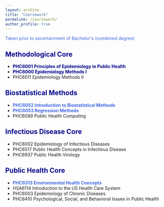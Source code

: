 ```yaml
---
layout: archive
title: "Coursework"
permalink: /coursework/
author_profile: true
---  
```

  
<span style="color:royalblue">Taken prior to ascertainment of Bachelor's (combined degree)</span>   

## <span style="color:darkblue">Methodological Core</span>   
* <span style="color:darkblue"><b>PHC6001 Principles of Epidemiology in Public Health </b></span>  
* <span style="color:darkblue"><b>PHC6000 Epidemiology Methods I </b></span>     
* PHC6011 Epidemiology Methods II       

## <span style="color:darkblue">Biostatistical Methods</span>   
* <span style="color:royalblue"><b>PHC6052 Introduction to Biostatistical Methods</b></span>   
* <span style="color:royalblue"><b>PHC6053 Regression Methods</b></span>    
* PHC6089 Public Health Computing   

## <span style="color:darkblue">Infectious Disease Core</span>   
* PHC6002 Epidemiology of Infectious Diseases  
* PHC6517 Public Health Concepts in Infectious Disease  
* PHC6937 Public Health Virology   

## <span style="color:darkblue">Public Health Core</span>   
* <span style="color:royalblue"><b>PHC6313 Environmental Health Concepts</b></span>    
* HSA6114 Introduction to the US Health Care System    
* PHC6003 Epidemiology of Chronic Diseases   
* PHC6410 Psychological, Social, and Behavioral Issues in Public Health   

